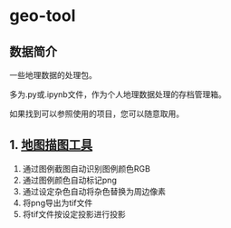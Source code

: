 # geo-tool

## 数据简介

一些地理数据的处理包。

多为.py或.ipynb文件，作为个人地理数据处理的存档管理箱。

如果找到可以参照使用的项目，您可以随意取用。

## 1. [地图描图工具](../地图描图.ipynb)

1. 通过图例截图自动识别图例颜色RGB
2. 通过图例颜色自动标记png
3. 通过设定杂色自动将杂色替换为周边像素
4. 将png导出为tif文件
5. 将tif文件按设定投影进行投影
